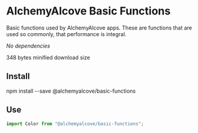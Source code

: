 # AlchemyAlcove Basic Functions

Basic functions used by AlchemyAlcove apps. These are functions that are used so commonly, that performance is integral.

*No dependencies*

348 bytes minified download size

## Install

npm install --save @alchemyalcove/basic-functions

## Use

```javascript
import Color from "@alchemyalcove/basic-functions";
```